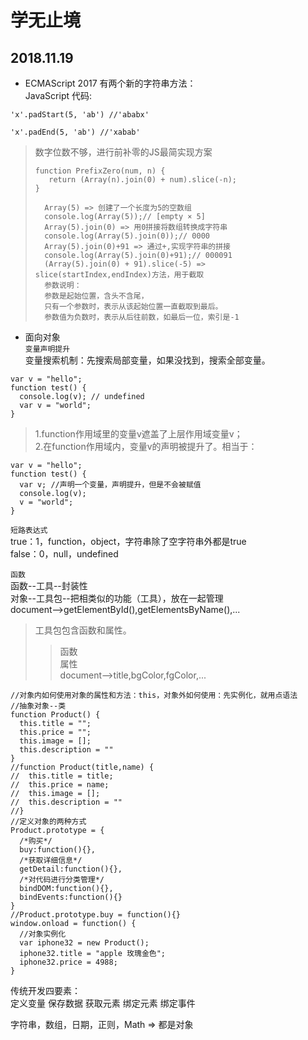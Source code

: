 学无止境
==
2018.11.19
---
* ECMAScript 2017 有两个新的字符串方法：<br>
JavaScript 代码:<br>
```
'x'.padStart(5, 'ab') //'ababx'
```
```
'x'.padEnd(5, 'ab') //'xabab'
```
>数字位数不够，进行前补零的JS最简实现方案
>```
>function PrefixZero(num, n) {
>    return (Array(n).join(0) + num).slice(-n);
>}
>```
>       Array(5) => 创建了一个长度为5的空数组
>       console.log(Array(5));// [empty × 5]
>       Array(5).join(0) => 用0拼接将数组转换成字符串
>       console.log(Array(5).join(0));// 0000
>       Array(5).join(0)+91 => 通过+,实现字符串的拼接
>       console.log(Array(5).join(0)+91);// 000091
>       (Array(5).join(0) + 91).slice(-5) => slice(startIndex,endIndex)方法，用于截取
>       参数说明：
>       参数是起始位置，含头不含尾，
>       只有一个参数时，表示从该起始位置一直截取到最后。
>       参数值为负数时，表示从后往前数，如最后一位，索引是-1

* 面向对象<br>
`变量声明提升`<br>
变量搜索机制：先搜索局部变量，如果没找到，搜索全部变量。<br>
```
var v = "hello";
function test() {
  console.log(v); // undefined
  var v = "world";
}
```
>1.function作用域里的变量v遮盖了上层作用域变量v；<br>
>2.在function作用域内，变量v的声明被提升了。相当于：<br>
```
var v = "hello";
function test() {
  var v; //声明一个变量，声明提升，但是不会被赋值
  console.log(v);
  v = "world";
}
```

`短路表达式`<br>
true：1，function，object，字符串除了空字符串外都是true<br>
false：0，null，undefined<br>

`函数`<br>
函数--工具--封装性<br>
对象--工具包--把相类似的功能（工具），放在一起管理<br>
document-->getElementById(),getElementsByName(),...<br>
>工具包包含函数和属性。<br>
>>函数<br>
>>属性<br>
document-->title,bgColor,fgColor,...<br>
```
//对象内如何使用对象的属性和方法：this，对象外如何使用：先实例化，就用点语法
//抽象对象--类
function Product() {
  this.title = "";
  this.price = "";
  this.image = [];
  this.description = ""
}
//function Product(title,name) {
//  this.title = title;
//  this.price = name;
//  this.image = [];
//  this.description = ""
//}
//定义对象的两种方式
Product.prototype = {
  /*购买*/
  buy:function(){},
  /*获取详细信息*/
  getDetail:function(){},
  /*对代码进行分类管理*/
  bindDOM:function(){},
  bindEvents:function(){}
}
//Product.prototype.buy = function(){}
window.onload = function() {
  //对象实例化
  var iphone32 = new Product();
  iphone32.title = "apple 玫瑰金色";
  iphone32.price = 4988;
}

```
传统开发四要素：<br>
定义变量 保存数据 获取元素 绑定元素 绑定事件<br>

字符串，数组，日期，正则，Math => 都是对象<br>
